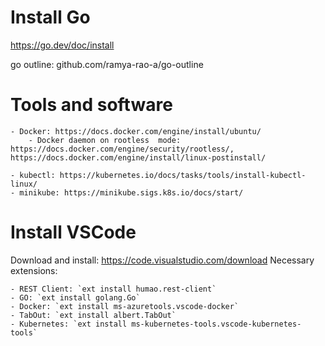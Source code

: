 # Install Go

https://go.dev/doc/install

go outline: github.com/ramya-rao-a/go-outline

# Tools and software
    - Docker: https://docs.docker.com/engine/install/ubuntu/
        - Docker daemon on rootless  mode: https://docs.docker.com/engine/security/rootless/, https://docs.docker.com/engine/install/linux-postinstall/

    - kubectl: https://kubernetes.io/docs/tasks/tools/install-kubectl-linux/
    - minikube: https://minikube.sigs.k8s.io/docs/start/

# Install VSCode

Download and install: https://code.visualstudio.com/download
Necessary extensions:

    - REST Client: `ext install humao.rest-client`
    - GO: `ext install golang.Go`
    - Docker: `ext install ms-azuretools.vscode-docker`
    - TabOut: `ext install albert.TabOut`
    - Kubernetes: `ext install ms-kubernetes-tools.vscode-kubernetes-tools`

